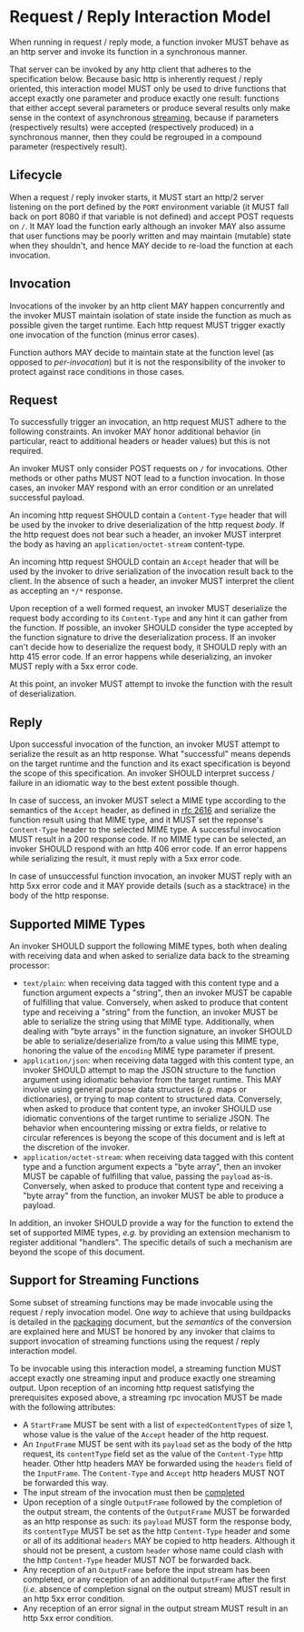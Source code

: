 # Request / Reply Interaction Model
When running in request / reply mode, a function invoker MUST behave as an http server and invoke its function in a synchronous manner.

That server can be invoked by any http client that adheres to the specification below. Because basic http is inherently request / reply oriented, this interaction model MUST only be used to drive functions that accept exactly one parameter and produce exactly one result: functions that either accept several parameters or produce several results only make sense in the context of asynchronous [streaming](streaming.md), because if parameters (respectively results) were accepted (respectively produced) in a synchronous manner, then they could be regrouped in a compound parameter (respectively result).



## Lifecycle
When a request / reply invoker starts, it MUST start an http/2 server listening on the port defined by the `PORT` environment variable (it MUST fall back on port 8080 if that variable is not defined) and accept POST requests on `/`. It MAY load the function early although an invoker MAY also assume that user functions may be poorly written and may maintain (mutable) state when they shouldn't, and hence MAY decide to re-load the function at each invocation.

## Invocation
Invocations of the invoker by an http client MAY happen concurrently and the invoker MUST maintain isolation of state inside the function as much as possible given the target runtime. Each http request MUST trigger exactly one invocation of the function (minus error cases).

Function authors MAY decide to maintain state at the function level (as opposed to *per-invocation*) but it is not the responsibility of the invoker to protect against race conditions in those cases.

## Request
To successfully trigger an invocation, an http request MUST adhere to the following constraints. An invoker MAY honor additional behavior (in particular, react to additional headers or header values) but this is not required.

An invoker MUST only consider POST requests on `/` for invocations. Other methods or other paths MUST NOT lead to a function invocation. In those cases, an invoker MAY respond with an error condition or an unrelated successful payload.

An incoming http request SHOULD contain a `Content-Type` header that will be used by the invoker to drive deserialization of the http request *body*. If the http request does not bear such a header, an invoker MUST interpret the body as having an `application/octet-stream` content-type.

An incoming http request SHOULD contain an `Accept` header that will be used by the invoker to drive serialization of the invocation result back to the client. In the absence of such a header, an invoker MUST interpret the client as accepting an `*/*` response.

Upon reception of a well formed request, an invoker MUST deserialize the request body according to its `Content-Type` and any hint it can gather from the function. If possible, an invoker SHOULD consider the type accepted by the function signature to drive the deserialization process. If an invoker can't decide how to deserialize the request body, it SHOULD reply with an http 415 error code. If an error happens while deserializing, an invoker MUST reply with a 5xx error code.

At this point, an invoker MUST attempt to invoke the function with the result of deserialization.

## Reply
Upon successful invocation of the function, an invoker MUST attempt to serialize the result as an http response. What "successful" means depends on the target runtime and the function and its exact specification is beyond the scope of this specification. An invoker SHOULD interpret success / failure in an idiomatic way to the best extent possible though.

In case of success, an invoker MUST select a MIME type according to the semantics of the `Accept` header, as defined in [rfc 2616](https://www.w3.org/Protocols/rfc2616/rfc2616-sec14.html) and serialize the function result using that MIME type, and it MUST set the reponse's `Content-Type` header to the selected MIME type. A successful invocation MUST result in a 200 response code. If no MIME type can be selected, an invoker SHOULD respond with an http 406 error code. If an error happens while serializing the result, it must reply with a 5xx error code.

In case of unsuccessful function invocation, an invoker MUST reply with an http 5xx error code and it MAY provide details (such as a stacktrace) in the body of the http response.


[//]: # (Comment: The following section also appears in streaming.md)

## Supported MIME Types
An invoker SHOULD support the following MIME types, both when dealing with receiving data and when asked to serialize data back to the streaming processor:
* `text/plain`: when receiving data tagged with this content type and a function argument expects a "string", then an invoker MUST be capable of fulfilling that value. Conversely, when asked to produce that content type and receiving a "string" from the function, an invoker MUST be able to serialize the string using that MIME type.
Additionally, when dealing with "byte arrays" in the function signature, an invoker SHOULD be able to serialize/deserialize from/to a value using this MIME type, honoring the value of the `encoding` MIME type parameter if present.
* `application/json`: when receiving data tagged with this content type, an invoker SHOULD attempt to map the JSON structure to the function argument using idiomatic behavior from the target runtime. This MAY involve using general purpose data structures (*e.g.* maps or dictionaries), or trying to map content to structured data. Conversely, when asked to produce that content type, an invoker SHOULD use idiomatic conventions of the target runtime to serialize JSON. The behavior when encountering missing or extra fields, or relative to circular references is beyong the scope of this document and is left at the discretion of the invoker.
* `application/octet-stream`: when receiving data tagged with this content type and a function argument expects a "byte array", then an invoker MUST be capable of fulfilling that value, passing the `payload` as-is. Conversely, when asked to produce that content type and receiving a "byte array" from the function, an invoker MUST be able to produce a payload.

In addition, an invoker SHOULD provide a way for the function to extend the set of supported MIME types, *e.g.* by providing an extension mechanism to register additional "handlers". The specific details of such a mechanism are beyond the scope of this document.

## <a name="support-for-streaming-functions"></a>Support for Streaming Functions
Some subset of streaming functions may be made invocable using the request / reply invocation model. One *way* to achieve that using buildpacks is detailed in the [packaging](packaging.md) document, but the *semantics* of the conversion are explained here and MUST be honored by any invoker that claims to support invocation of streaming functions using the request / reply interaction model.

To be invocable using this interaction model, a streaming function MUST accept exactly one streaming input and produce exactly one streaming output. Upon reception of an incoming http request satisfying the prerequisites exposed above, a streaming rpc invocation MUST be made with the following attributes:
* A `StartFrame` MUST be sent with a list of `expectedContentTypes` of size 1, whose value is the value of the `Accept` header of the http request.
* An `InputFrame` MUST be sent with its `payload` set as the body of the http request, its `contentType` field set as the value of the `Content-Type` http header. Other http headers MAY be forwarded using the `headers` field of the `InputFrame`. The `Content-Type` and `Accept` http headers MUST NOT be forwarded this way.
* The input stream of the invocation must then be [completed](glossary.md#stream-completion)
* Upon reception of a single `OutputFrame` followed by the completion of the output stream, the contents of the `OutputFrame` MUST be forwarded as an http response as such: its `payload` MUST form the response body, its `contentType` MUST be set as the http `Content-Type` header and some or all of its additional `headers` MAY be copied to http headers. Although it should not be present, a custom `header` whose name could clash with the http `Content-Type` header MUST NOT be forwarded back.
* Any reception of an `OutputFrame` before the input stream has been completed, or any reception of an additional `OutputFrame` after the first (*i.e.* absence of completion signal on the output stream) MUST result in an http 5xx error condition.
* Any reception of an error signal in the output stream MUST result in an http 5xx error condition.

